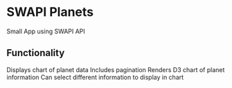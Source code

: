 # SWAPI Planets

Small App using SWAPI API

## Functionality

Displays chart of planet data
Includes pagination
Renders D3 chart of planet information
Can select different information to display in chart